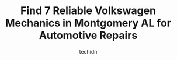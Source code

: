 ---
layout: ampstory
image: https://images.unsplash.com/photo-1653047257661-fbf6d8f1129c?ixlib=rb-4.0.3&ixid=MnwxMjA3fDB8MHxwaG90by1wYWdlfHx8fGVufDB8fHx8&auto=format&fit=crop&w=640&h=853&q=80
author: techidn
featured: false
description: Searching for the finest Volkswagen Mechanic in Montgomery  AL, USA? Look no further than the 7 best Volkswagen Mechanic in the area, where youll find a team of highly qualified professiona
title: Find 7 Reliable Volkswagen Mechanics in Montgomery  AL for Automotive Repairs
cover:
   title: Find 7 Reliable Volkswagen Mechanics in Montgomery  AL for Automotive Repairs
   subtitle: Rickpate
   background: https://images.unsplash.com/photo-1653047257661-fbf6d8f1129c?ixlib=rb-4.0.3&ixid=MnwxMjA3fDB8MHxwaG90by1wYWdlfHx8fGVufDB8fHx8&auto=format&fit=crop&w=640&h=853&q=80

pages: 
 - layout: thirds
   top: <h1>#1 BMW of Montgomery Service Center</h1>
   bottom: "<p>BMW of Montgomery usually has a lot of cars coming and going through their service department. I would like to say, in my opinion, that Jeff is the best service writer th</p>"
   background: https://www.knot35.com/toplist/wp-content/uploads/2023/06/best-volkswagen-mechanic-1-in-montgomery-al-1685832556.jpeg
   backgroundblur: true
 - layout: thirds
   top: <h1>#2 Performance Auto Repair</h1>
   bottom: "<p>665 N Eastern Blvd, Montgomery, AL 36117, United States</p>"
   background: https://www.knot35.com/toplist/wp-content/uploads/2023/06/best-volkswagen-mechanic-2-in-montgomery-al-1685832556.jpeg
   cta:
      link: https://www.knot35.com/toplist/find-7-reliable-volkswagen-mechanics-in-montgomery-al-for-automotive-repairs/
      text: Find 7 Reliable Volkswagen Mechanics in Montgomery  AL for Automotive Repairs
 - layout: thirds
   top: <h1>#3 River Region Auto & Service Inc</h1>
   bottom: "<p>218 N Bainbridge St, Montgomery, AL 36104, United States</p>"
   background: https://www.knot35.com/toplist/wp-content/uploads/2023/06/best-volkswagen-mechanic-3-in-montgomery-al-1685832556.jpeg
   cta:
      link: https://www.knot35.com/toplist/find-7-reliable-volkswagen-mechanics-in-montgomery-al-for-automotive-repairs/
      text: Find 7 Reliable Volkswagen Mechanics in Montgomery  AL for Automotive Repairs
 - layout: thirds
   top: <h1>#4 Import European Auto Repair</h1>
   bottom: "<p>837 Madison Ave, Montgomery, AL 36104, United States</p>"
   background: https://images.unsplash.com/photo-1591393223703-56fe1347ac62?ixlib=rb-4.0.3&ixid=MnwxMjA3fDB8MHxwaG90by1wYWdlfHx8fGVufDB8fHx8&auto=format&fit=crop&w=640&h=853&q=80
   cta:
      link: https://www.knot35.com/toplist/find-7-reliable-volkswagen-mechanics-in-montgomery-al-for-automotive-repairs/
      text: Find 7 Reliable Volkswagen Mechanics in Montgomery  AL for Automotive Repairs
 - layout: thirds
   top: <h1>#5 Aysams Import Auto Services</h1>
   bottom: "<p>433 Madison Ave, Montgomery, AL 36104, United States</p>"
   background: https://images.unsplash.com/photo-1527067829737-402993088e6b?ixlib=rb-4.0.3&ixid=MnwxMjA3fDB8MHxwaG90by1wYWdlfHx8fGVufDB8fHx8&auto=format&fit=crop&w=640&h=853&q=80
   cta:
      link: https://www.knot35.com/toplist/find-7-reliable-volkswagen-mechanics-in-montgomery-al-for-automotive-repairs/
      text: Find 7 Reliable Volkswagen Mechanics in Montgomery  AL for Automotive Repairs
 - layout: thirds
   top: <h1>#6 F and D Auto Repair</h1>
   bottom: "<p>201 Clayton St, Montgomery, AL 36104, United States</p>"
   background: https://images.unsplash.com/photo-1524169358666-79f22534bc6e?ixlib=rb-4.0.3&ixid=MnwxMjA3fDB8MHxwaG90by1wYWdlfHx8fGVufDB8fHx8&auto=format&fit=crop&w=640&h=853&q=80
   cta:
      link: https://www.knot35.com/toplist/find-7-reliable-volkswagen-mechanics-in-montgomery-al-for-automotive-repairs/
      text: Find 7 Reliable Volkswagen Mechanics in Montgomery  AL for Automotive Repairs
 - layout: thirds
   top: <h1>#7 Jack Ingram Volkswagen of Montgomery Service and Parts</h1>
   bottom: "<p>255 Eastern Blvd, Montgomery, AL 36117, United States</p>"
   background: https://images.unsplash.com/photo-1595364397663-fca4f075d796?ixlib=rb-4.0.3&ixid=MnwxMjA3fDB8MHxwaG90by1wYWdlfHx8fGVufDB8fHx8&auto=format&fit=crop&w=640&h=853&q=80
   cta:
      link: https://www.knot35.com/toplist/find-7-reliable-volkswagen-mechanics-in-montgomery-al-for-automotive-repairs/
      text: Find 7 Reliable Volkswagen Mechanics in Montgomery  AL for Automotive Repairs
 - layout: thirds
   middle: Continue reading...
   background: https://images.unsplash.com/photo-1608411404720-c8f0417bcdba?ixlib=rb-4.0.3&ixid=MnwxMjA3fDB8MHxwaG90by1wYWdlfHx8fGVufDB8fHx8&auto=format&fit=crop&w=640&h=853&q=80
   cta:
      link: https://www.knot35.com/toplist/find-7-reliable-volkswagen-mechanics-in-montgomery-al-for-automotive-repairs/
      text: Find 7 Reliable Volkswagen Mechanics in Montgomery  AL for Automotive Repairs
      
---